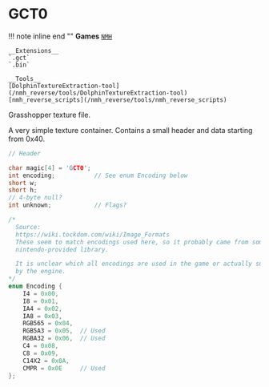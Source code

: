# GCT0

!!! note inline end ""
    __Games__
    [`NMH`](/nmh_reverse/games/NMH)
    
    __Extensions__
    `.gct`
    `.bin`

    __Tools__  
    [DolphinTextureExtraction-tool](/nmh_reverse/tools/DolphinTextureExtraction-tool)
    [nmh_reverse_scripts](/nmh_reverse/tools/nmh_reverse_scripts)


Grasshopper texture file.

A very simple texture container. Contains a small header and data starting from 0x40.

```cpp
// Header

char magic[4] = 'GCT0';
int encoding;           // See enum Encoding below
short w;
short h;
// 4-byte null?
int unknown;            // Flags?

```

```cpp
/*
  Source:
  https://wiki.tockdom.com/wiki/Image_Formats
  These seem to match encodings used here, so it probably came from some
  nintendo-provided library.

  It is unclear which all encodings are used in the game or actually supported
  by the engine.
*/
enum Encoding {
    I4 = 0x00,
    I8 = 0x01,
    IA4 = 0x02,
    IA8 = 0x03,
    RGB565 = 0x04,
    RGB5A3 = 0x05,  // Used
    RGBA32 = 0x06,  // Used
    C4 = 0x08,
    C8 = 0x09,
    C14X2 = 0x0A,
    CMPR = 0x0E     // Used
}; 
```